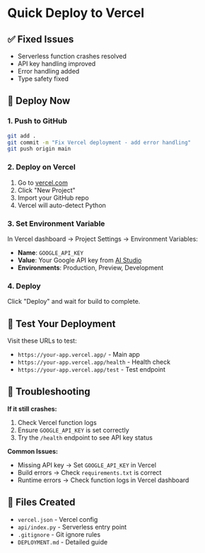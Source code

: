 # Quick Deploy to Vercel

## ✅ Fixed Issues
- Serverless function crashes resolved
- API key handling improved
- Error handling added
- Type safety fixed

## 🚀 Deploy Now

### 1. Push to GitHub
```bash
git add .
git commit -m "Fix Vercel deployment - add error handling"
git push origin main
```

### 2. Deploy on Vercel
1. Go to [vercel.com](https://vercel.com)
2. Click "New Project"
3. Import your GitHub repo
4. Vercel will auto-detect Python

### 3. Set Environment Variable
In Vercel dashboard → Project Settings → Environment Variables:
- **Name**: `GOOGLE_API_KEY`
- **Value**: Your Google API key from [AI Studio](https://aistudio.google.com/)
- **Environments**: Production, Preview, Development

### 4. Deploy
Click "Deploy" and wait for build to complete.

## 🔧 Test Your Deployment

Visit these URLs to test:
- `https://your-app.vercel.app/` - Main app
- `https://your-app.vercel.app/health` - Health check
- `https://your-app.vercel.app/test` - Test endpoint

## 🐛 Troubleshooting

**If it still crashes:**
1. Check Vercel function logs
2. Ensure `GOOGLE_API_KEY` is set correctly
3. Try the `/health` endpoint to see API key status

**Common Issues:**
- Missing API key → Set `GOOGLE_API_KEY` in Vercel
- Build errors → Check `requirements.txt` is correct
- Runtime errors → Check function logs in Vercel dashboard

## 📁 Files Created
- `vercel.json` - Vercel config
- `api/index.py` - Serverless entry point
- `.gitignore` - Git ignore rules
- `DEPLOYMENT.md` - Detailed guide 